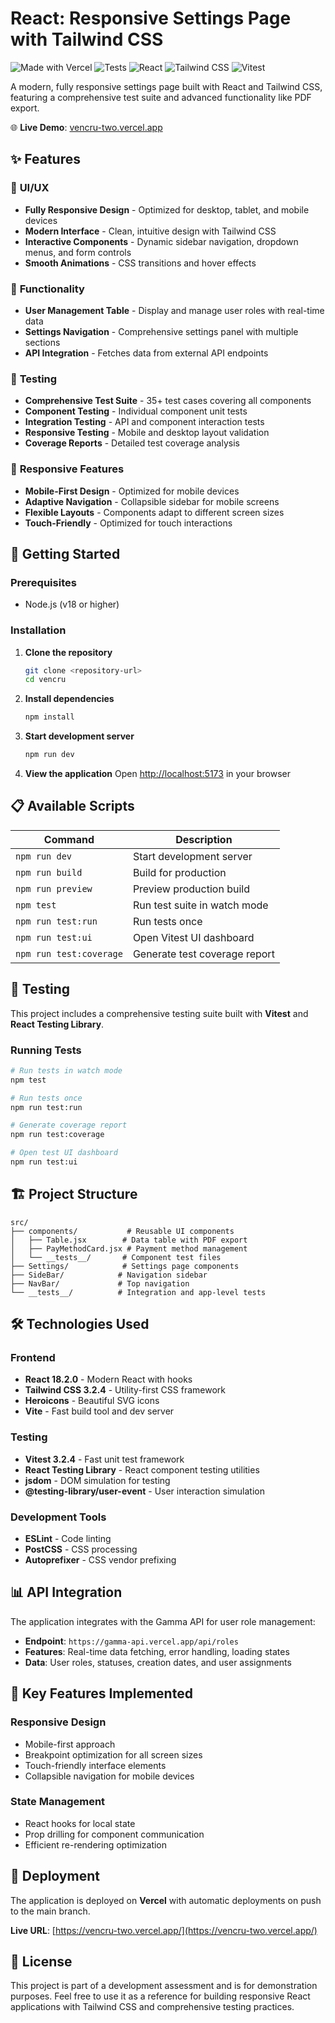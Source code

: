 # React: Responsive Settings Page with Tailwind CSS

![Made with Vercel](https://img.shields.io/github/deployments/kasboi/vencru/production?label=vercel&logo=vercel&logoColor=white)
![Tests](https://img.shields.io/badge/tests-passing-brightgreen)
![React](https://img.shields.io/badge/React-18.2.0-blue)
![Tailwind CSS](https://img.shields.io/badge/Tailwind%20CSS-3.2.4-38B2AC)
![Vitest](https://img.shields.io/badge/Vitest-3.2.4-6E9F18)

A modern, fully responsive settings page built with React and Tailwind CSS, featuring a comprehensive test suite and advanced functionality like PDF export.

🌐 **Live Demo**: [vencru-two.vercel.app](https://vencru-two.vercel.app/)

## ✨ Features

### 🎨 **UI/UX**

- **Fully Responsive Design** - Optimized for desktop, tablet, and mobile devices
- **Modern Interface** - Clean, intuitive design with Tailwind CSS
- **Interactive Components** - Dynamic sidebar navigation, dropdown menus, and form controls
- **Smooth Animations** - CSS transitions and hover effects

### 🔧 **Functionality**

- **User Management Table** - Display and manage user roles with real-time data
- **Settings Navigation** - Comprehensive settings panel with multiple sections
- **API Integration** - Fetches data from external API endpoints

### 🧪 **Testing**

- **Comprehensive Test Suite** - 35+ test cases covering all components
- **Component Testing** - Individual component unit tests
- **Integration Testing** - API and component interaction tests
- **Responsive Testing** - Mobile and desktop layout validation
- **Coverage Reports** - Detailed test coverage analysis

### 📱 **Responsive Features**

- **Mobile-First Design** - Optimized for mobile devices
- **Adaptive Navigation** - Collapsible sidebar for mobile screens
- **Flexible Layouts** - Components adapt to different screen sizes
- **Touch-Friendly** - Optimized for touch interactions

## 🚀 Getting Started

### Prerequisites

- Node.js (v18 or higher)

### Installation

1. **Clone the repository**

   ```bash
   git clone <repository-url>
   cd vencru
   ```

2. **Install dependencies**

   ```bash
   npm install
   ```

3. **Start development server**

   ```bash
   npm run dev
   ```

4. **View the application**
   Open [http://localhost:5173](http://localhost:5173) in your browser

## 📋 Available Scripts

| Command                 | Description                   |
| ----------------------- | ----------------------------- |
| `npm run dev`           | Start development server      |
| `npm run build`         | Build for production          |
| `npm run preview`       | Preview production build      |
| `npm test`              | Run test suite in watch mode  |
| `npm run test:run`      | Run tests once                |
| `npm run test:ui`       | Open Vitest UI dashboard      |
| `npm run test:coverage` | Generate test coverage report |

## 🧪 Testing

This project includes a comprehensive testing suite built with **Vitest** and **React Testing Library**.

### Running Tests

```bash
# Run tests in watch mode
npm test

# Run tests once
npm run test:run

# Generate coverage report
npm run test:coverage

# Open test UI dashboard
npm run test:ui
```

## 🏗️ Project Structure

```
src/
├── components/           # Reusable UI components
│   ├── Table.jsx        # Data table with PDF export
│   ├── PayMethodCard.jsx # Payment method management
│   └── __tests__/       # Component test files
├── Settings/            # Settings page components
├── SideBar/            # Navigation sidebar
├── NavBar/             # Top navigation
└── __tests__/          # Integration and app-level tests
```

## 🛠️ Technologies Used

### **Frontend**

- **React 18.2.0** - Modern React with hooks
- **Tailwind CSS 3.2.4** - Utility-first CSS framework
- **Heroicons** - Beautiful SVG icons
- **Vite** - Fast build tool and dev server

### **Testing**

- **Vitest 3.2.4** - Fast unit test framework
- **React Testing Library** - React component testing utilities
- **jsdom** - DOM simulation for testing
- **@testing-library/user-event** - User interaction simulation

### **Development Tools**

- **ESLint** - Code linting
- **PostCSS** - CSS processing
- **Autoprefixer** - CSS vendor prefixing

## 📊 API Integration

The application integrates with the Gamma API for user role management:

- **Endpoint**: `https://gamma-api.vercel.app/api/roles`
- **Features**: Real-time data fetching, error handling, loading states
- **Data**: User roles, statuses, creation dates, and user assignments

## 🎯 Key Features Implemented

### **Responsive Design**

- Mobile-first approach
- Breakpoint optimization for all screen sizes
- Touch-friendly interface elements
- Collapsible navigation for mobile devices

### **State Management**

- React hooks for local state
- Prop drilling for component communication
- Efficient re-rendering optimization

## 🚀 Deployment

The application is deployed on **Vercel** with automatic deployments on push to the main branch.

**Live URL**: [https://vencru-two.vercel.app/](https://vencru-two.vercel.app/)

## 📝 License

This project is part of a development assessment and is for demonstration purposes.
Feel free to use it as a reference for building responsive React applications with Tailwind CSS and comprehensive testing practices.
